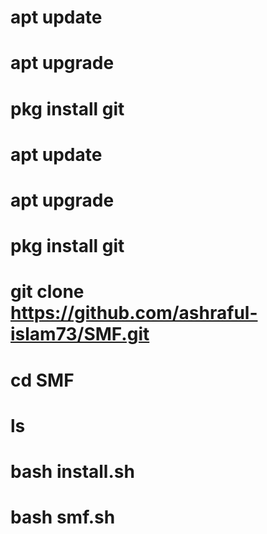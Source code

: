 # apt update
# apt upgrade
# pkg install git
# apt update
# apt upgrade
# pkg install git
# git clone https://github.com/ashraful-islam73/SMF.git
# cd SMF
# ls
# bash install.sh
# bash smf.sh
